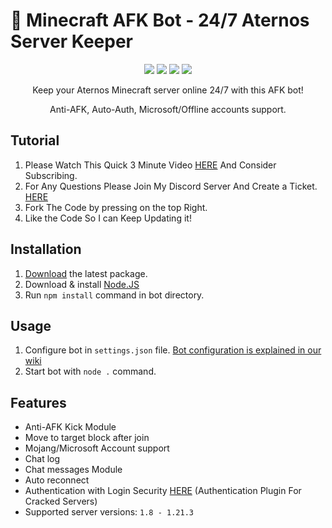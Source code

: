 # 🤖 Minecraft AFK Bot - 24/7 Aternos Server Keeper

<p align="center"> 
    <img src="https://img.shields.io/github/issues/urboijano/aternos-24-7">
    <img src="https://img.shields.io/github/forks/urboijano/aternos-24-7">
    <img src="https://img.shields.io/github/stars/urboijano/aternos-24-7">
    <img src="https://img.shields.io/github/license/urboijano/aternos-24-7">
</p>

<p align="center">
    Keep your Aternos Minecraft server online 24/7 with this AFK bot!
</p>

<p align="center">
    Anti-AFK, Auto-Auth, Microsoft/Offline accounts support.
</p>

## Tutorial

1. Please Watch This Quick 3 Minute Video [HERE](https://www.youtube.com/watch?v=92khf57AfpE) And Consider Subscribing.
2. For Any Questions Please Join My Discord Server And Create a Ticket. [HERE](https://discord.gg/MgfBNqxSA9)
3. Fork The Code by pressing on the top Right.
4. Like the Code So I can Keep Updating it!

## Installation

 1. [Download](https://github.com/urFate/Afk-Bot/tags) the latest package.
 2. Download & install [Node.JS](https://nodejs.org/en/download/)
 3. Run `npm install` command in bot directory.
 
 ## Usage
 
 1. Configure bot in `settings.json` file. [Bot configuration is explained in our wiki](https://urfate.gitbook.io/afk-bot/bot-configuration)
 2. Start bot with `node .` command.

## Features

 - Anti-AFK Kick Module
 - Move to target block after join
 - Mojang/Microsoft Account support
 - Chat log
 - Chat messages Module
 - Auto reconnect
 - Authentication with Login Security [HERE](https://aternos.org/addons/a/spigot/19362) (Authentication Plugin For Cracked Servers)
 - Supported server versions: `1.8 - 1.21.3`

